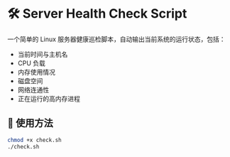 # 🛠 Server Health Check Script

一个简单的 Linux 服务器健康巡检脚本，自动输出当前系统的运行状态，包括：

- 当前时间与主机名
- CPU 负载
- 内存使用情况
- 磁盘空间
- 网络连通性
- 正在运行的高内存进程

## 🧰 使用方法

```bash
chmod +x check.sh
./check.sh


